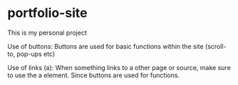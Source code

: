 # portfolio-site
This is my personal project

Use of buttons:
Buttons are used for basic functions within the site (scroll-to, pop-ups etc)

Use of links (a):
When something links to a other page or source, make sure to use the a element. Since buttons are used for functions.
